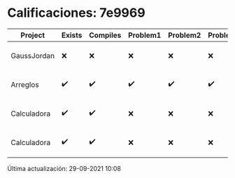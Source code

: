 # Calificaciones: 7e9969
|Project|Exists|Compiles|Problem1|Problem2|Problem3|Extra|CommitHash|CommitDate|CheckDate|Comments|DueDate|Grade|
|-|-|-|-|-|-|-|-|-|-|-|-|-|
|GaussJordan|❌|❌|❌|❌|❌|❌|NA|NA|29-09-2021 10:08:17|No se encontró el archivo en PracticasComputacionI/GaussJordan/GaussJordan.cpp|01-10-2020 21:00:00|5.0|
|Arreglos|✔️|✔️|✔️|✔️|✔️|✔️|a30b250fdb91a651704a011545cfc36340863799|21-09-2021 21:54:44|21-09-2021 23:21:22|nan|24-09-2021 21:00:00|10.0|
|Calculadora|✔️|✔️|❌|❌|❌|✔️|5342683b9a79262abe0ec12a408f25ffdf46da7d|17-09-2021 14:41:16|17-09-2021 15:23:51|Revisa la operación suma-No implementaste operaciones con números flotantes-Revisa la operación división|17-09-2021 21:00:00|7.333333333333333|
|Calculadora|✔️|✔️|❌|❌|❌|✔️|802ed47cdfdcc5612c8d95ec3dad5a775440ffc2|17-09-2021 12:10:03|17-09-2021 13:13:23|Revisa la operación suma-No implementaste operaciones con números flotantes-Revisa la operación división|17-09-2021 21:00:00|7.333333333333333|

Última actualización: 29-09-2021 10:08